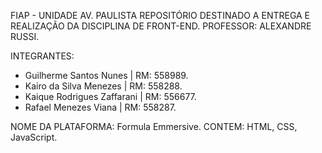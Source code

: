 FIAP - UNIDADE AV. PAULISTA
REPOSITÓRIO DESTINADO A ENTREGA E REALIZAÇÃO DA DISCIPLINA DE FRONT-END.
PROFESSOR: ALEXANDRE RUSSI.

INTEGRANTES:
- Guilherme Santos Nunes     | RM: 558989.
- Kairo da Silva Menezes     | RM: 558288.
- Kaique Rodrigues Zaffarani | RM: 556677.
- Rafael Menezes Viana       | RM: 558287.

NOME DA PLATAFORMA: Formula Emmersive.
CONTEM: HTML, CSS, JavaScript.
